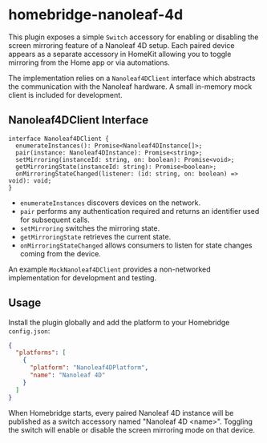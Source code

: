 # homebridge-nanoleaf-4d

This plugin exposes a simple `Switch` accessory for enabling or disabling the
screen mirroring feature of a Nanoleaf 4D setup. Each paired device appears as a
separate accessory in HomeKit allowing you to toggle mirroring from the Home app
or via automations.

The implementation relies on a `Nanoleaf4DClient` interface which abstracts the
communication with the Nanoleaf hardware. A small in-memory mock client is
included for development.

## Nanoleaf4DClient Interface

```
interface Nanoleaf4DClient {
  enumerateInstances(): Promise<Nanoleaf4DInstance[]>;
  pair(instance: Nanoleaf4DInstance): Promise<string>;
  setMirroring(instanceId: string, on: boolean): Promise<void>;
  getMirroringState(instanceId: string): Promise<boolean>;
  onMirroringStateChanged(listener: (id: string, on: boolean) => void): void;
}
```

* `enumerateInstances` discovers devices on the network.
* `pair` performs any authentication required and returns an identifier used for
  subsequent calls.
* `setMirroring` switches the mirroring state.
* `getMirroringState` retrieves the current state.
* `onMirroringStateChanged` allows consumers to listen for state changes coming
  from the device.

An example `MockNanoleaf4DClient` provides a non-networked implementation for
development and testing.

## Usage

Install the plugin globally and add the platform to your Homebridge
`config.json`:

```json
{
  "platforms": [
    {
      "platform": "Nanoleaf4DPlatform",
      "name": "Nanoleaf 4D"
    }
  ]
}
```

When Homebridge starts, every paired Nanoleaf 4D instance will be published as a
switch accessory named "Nanoleaf 4D &lt;name&gt;". Toggling the switch will enable or
disable the screen mirroring mode on that device.
